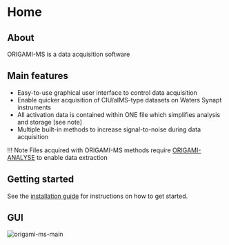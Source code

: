 # Home

## About

ORIGAMI-MS is a data acquisition software

## Main features

- Easy-to-use graphical user interface to control data acquisition
- Enable quicker acquisition of CIU/aIMS-type datasets on Waters Synapt instruments
- All activation data is contained within ONE file which simplifies analysis and storage [see note]
- Multiple built-in methods to increase signal-to-noise during data acquisition

!!! Note
    Files acquired with ORIGAMI-MS methods require [ORIGAMI-ANALYSE](https://origami.lukasz-migas.com) to enable data extraction

## Getting started

See the [installation guide](main/installation.md) for instructions on how to get started.

## GUI

![origami-ms-main](../../assets/origami-ms-main.png)

